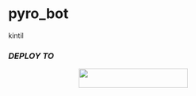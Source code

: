 # pyro_bot
kintil


### ***DEPLOY TO***
<p align="center"><a href="https://heroku.com/deploy?template=https://github.com/Anon907/pyro_bot"> <img src="https://img.shields.io/badge/Web%20Heroku-blueviolet?style=for-the-badge&logo=heroku" width="220" height="38.45"/></a></p>
